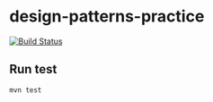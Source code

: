 # design-patterns-practice
[![Build Status](https://travis-ci.org/AxelMonroyX/design-patterns-practice.svg?branch=master)](https://travis-ci.org/AxelMonroyX/design-patterns-practice)


## Run test
```sh
mvn test
```